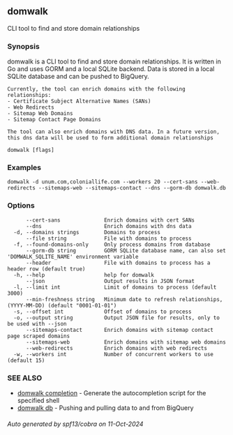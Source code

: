 ## domwalk

CLI tool to find and store domain relationships

### Synopsis

domwalk is a CLI tool to find and store domain relationships.
	It is written in Go and uses GORM and a local SQLite backend.
	Data is stored in a local SQLite database and can be pushed to BigQuery.

	Currently, the tool can enrich domains with the following relationships:
	- Certificate Subject Alternative Names (SANs)
	- Web Redirects
	- Sitemap Web Domains
	- Sitemap Contact Page Domains

	The tool can also enrich domains with DNS data. In a future version, this dns data will be used to form additional domain relationships
	

```
domwalk [flags]
```

### Examples

```
domwalk -d unum.com,coloniallife.com --workers 20 --cert-sans --web-redirects --sitemaps-web --sitemaps-contact --dns --gorm-db domwalk.db
```

### Options

```
      --cert-sans              Enrich domains with cert SANs
      --dns                    Enrich domains with dns data
  -d, --domains strings        Domains to process
      --file string            File with domains to process
  -f, --found-domains-only     Only process domains from database
      --gorm-db string         GORM SQLite database name, can also set 'DOMWALK_SQLITE_NAME' environment variable
      --header                 File with domains to process has a header row (default true)
  -h, --help                   help for domwalk
      --json                   Output results in JSON format
  -l, --limit int              Limit of domains to process (default 3000)
      --min-freshness string   Minimum date to refresh relationships, (YYYY-MM-DD) (default "0001-01-01")
  -s, --offset int             Offset of domains to process
  -o, --output string          Output JSON file for results, only to be used with --json
      --sitemaps-contact       Enrich domains with sitemap contact page scraped domains
      --sitemaps-web           Enrich domains with sitemap web domains
      --web-redirects          Enrich domains with web redirects
  -w, --workers int            Number of concurrent workers to use (default 15)
```

### SEE ALSO

* [domwalk completion](domwalk_completion.md)	 - Generate the autocompletion script for the specified shell
* [domwalk db](domwalk_db.md)	 - Pushing and pulling data to and from BigQuery

###### Auto generated by spf13/cobra on 11-Oct-2024
